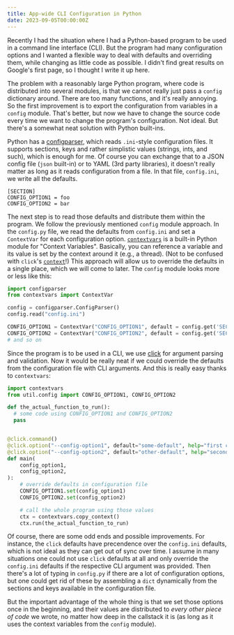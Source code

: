 ```yaml
---
title: App-wide CLI Configuration in Python
date: 2023-09-05T00:00:00Z
---
```


Recently I had the situation where I had a Python-based program to be used in a command line interface (CLI). But the program had many configuration options and I wanted a flexible way to deal with defaults and overriding them, while changing as little code as possible. I didn't find great results on Google's first page, so I thought I write it up here.

The problem with a reasonably large Python program, where code is distributed into several modules, is that we cannot really just pass a `config` dictionary around. There are too many functions, and it's really annoying. So the first improvement is to export the configuration from variables in a `config` module. That's better, but now we have to change the source code every time we want to change the program's configuration. Not ideal. But there's a somewhat neat solution with Python built-ins.

Python has a [configparser](https://docs.python.org/3/library/configparser.html), which reads `.ini`-style configuration files. It supports sections, keys and rather simplistic values (strings, ints, and such), which is enough for me. Of course you can exchange that to a JSON config file (`json` built-in) or to YAML (3rd party libraries), it doesn't really matter as long as it reads configuration from a file. In that file, `config.ini`, we write all the defaults.

```
[SECTION]
CONFIG_OPTION1 = foo
CONFIG_OPTION2 = bar
```

The next step is to read those defaults and distribute them within the program. We follow the previously mentioned `config` module approach. In the `config.py` file, we read the defaults from `config.ini` and set a `ContextVar` for each configuration option. [`contextvars`](https://peps.python.org/pep-0567/) is a built-in Python module for "Context Variables". Basically, you can reference a variable and its value is set by the context around it (e.g., a thread). (Not to be confused with `click`'s [`context`](https://click.palletsprojects.com/en/8.1.x/commands/#nested-handling-and-contexts)!) This approach will allow us to override the defaults in a single place, which we will come to later. The `config` module looks more or less like this:

```python
import configparser
from contextvars import ContextVar

config = configparser.ConfigParser()
config.read("config.ini")

CONFIG_OPTION1 = ContextVar("CONFIG_OPTION1", default = config.get('SECTION', 'CONFIG_OPTION1'))
CONFIG_OPTION2 = ContextVar("CONFIG_OPTION2", default = config.get('SECTION', 'CONFIG_OPTION2'))
# and so on
```

Since the program is to be used in a CLI, we use [click](https://click.palletsprojects.com/en/8.1.x/) for argument parsing and validation. Now it would be really neat if we could override the defaults from the configuration file with CLI arguments. And this is really easy thanks to `contextvars`:

```python
import contextvars
from util.config import CONFIG_OPTION1, CONFIG_OPTION2

def the_actual_function_to_run():
  # some code using CONFIG_OPTION1 and CONFIG_OPTION2
  pass


@click.command()
@click.option("--config-option1", default="some-default", help="first config option")
@click.option("--config-option2", default="other-default", help="second config option")
def main(
    config_option1,
    config_option2,
):
    # override defaults in configuration file
    CONFIG_OPTION1.set(config_option1)
    CONFIG_OPTION2.set(config_option2)

    # call the whole program using those values
    ctx = contextvars.copy_context()
    ctx.run(the_actual_function_to_run)
```

Of course, there are some odd ends and possible improvements. For instance, the `click` defaults have precendence over the `config.ini` defaults, which is not ideal as they can get out of sync over time. I assume in many situations one could not use `click` defaults at all and only override the `config.ini` defaults if the respective CLI argument was provided. Then there's a lot of typing in `config.py` if there are a lot of configuration options, but one could get rid of these by assembling a `dict` dynamically from the sections and keys available in the configuration file.

But the important advantage of the whole thing is that we set those options once in the beginning, and their values are distributed to _every other piece of code_ we wrote, no matter how deep in the callstack it is (as long as it uses the context variables from the `config` module).
